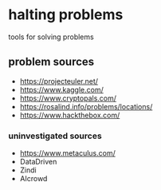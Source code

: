 # halting problems

tools for solving problems

## problem sources

- https://projecteuler.net/
- https://www.kaggle.com/
- https://www.cryptopals.com/
- https://rosalind.info/problems/locations/
- https://www.hackthebox.com/

### uninvestigated sources

- https://www.metaculus.com/
- DataDriven
- Zindi
- AIcrowd
